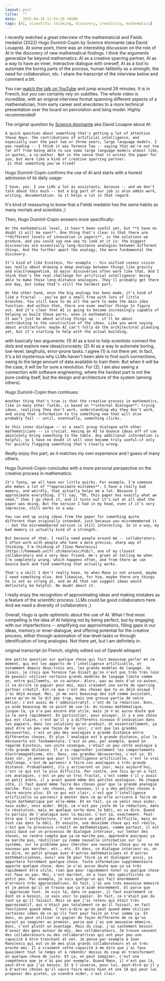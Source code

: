 ```yaml
---
layout: post
title:  ""
date:   2025-04-16 11:54:29 +0200
tags: [AI, scientific thinking, discovery, creativity, mathematics]
---
```


I recently watched a great interview of the mathematicial and Fields medalist (2022) Hugo Duminil-Copin by Science étonnante (aka David Louapre).
At some point, there was an interesting discussion on the role of AI in the discovery of new mathematical findings.
I think the arguments generalize far beyond mathematics: AI as a creative sparring partner, AI as a way to have an inner, interactive dialogue with oneself, AI as a tool to automate the boring parts of the process, human fallibility as a strength, the need for collaboration, etc. I share the transcript of the interview below and comment a bit.

You can [watch the talk on YouTube](https://www.youtube.com/watch?v=N_3FMrUUS6A) and jump around 26 minutes. It is in French, but you can certainly rely on subtitles.
The whole video is incredible, with an original interview format spanning different aspects of a mathematician, from early career and anecdotes to a more technical presentation over the board on percolation and Ising model.
Highly recommended!


The original question by [Science étonnante](https://www.youtube.com/scienceetonnante) aka David Louapre about AI:
```
A quick question about something that's getting a lot of attention these days: the contributions of artificial intelligence, and especially over the past two or three years, large language models. I was reading -- I think it was Terence Tao -- saying that we're not too far off from being able to use some large language models almost like, in quotes, a co-author. Not in the sense that it writes the paper for you, but more like a kind of creative sparring partner.
 Is that something you've tried?
```

Hugo Duminil-Copin confirms the use of AI and starts with a honest admission of its daily usage:
```
I have, yes. I use LLMs a lot as assistants, because -- and we don't talk about this much -- but a big part of our job is also admin work, writing, documentation. So it helps a lot in that regard.
```

It's kind of reassuring to know that a Fields medalist has the same habits as many mortals and scientists ;)

Then, Hugo Duminil-Copin answers more specifically:
```
On the mathematical level, it hasn't been useful yet, but **I have no doubt it will be soon**. One thing that's clear is that there are **different levels of innovation in papers**, in the solutions we produce, and you could say one way to look at it is: the biggest discoveries are essentially long-distance analogies between different things. And the further apart the analogy, the more fundamental the discovery.

It’s kind of like Einstein, for example -- his unified cosmic vision was really about drawing a deep analogy between things like gravity and electromagnetism. So major discoveries often work like that. And I think that’s the real challenge for artificial intelligence: being able to make those long-distance analogies. They'll probably get there one day, but today that’s still the hardest part.

On the other hand, once the big analogy has been made, it’s kind of like a fractal -- you’ve got a small tree with lots of little branches. You still have to do all the work to make the main idea function. And within that, there are even smaller things to figure out. And it’s clear that AI is going to become increasingly capable of helping us build those parts, even in mathematics.
It won’t just be about writing things up -- it'll be about contributing to the construction of the ideas. Like you were saying about architecture: maybe AI can't fully do the architectural planning yet, but it's starting to help with the actual building.
```

with basically two arguments: (1) AI as a tool to help scientists connect the dots and explore new ideas/concepts; (2) AI as a way to automate boring, low-level, langfruits, error-prone tasks.
I agree (1) is not there yet. In fact, it's a bit mysterious why LLMs haven't been able to find such connections, owing to the large amount of data available to train them.
But when it will be the case, it will be for sure a revolution.
For (2), I am also seeing a connection with software engineering, where the hardest part is not the pure coding itself, but the design and architecture of the system (among others).

Hugo Duminil-Copin then continues:
```
Another thing that's true is that the creative process in mathematics, like in many other fields, is based on **internal dialogue**: trying ideas, realizing they don't work, understanding why they don’t work, and using that information to try something new that will also probably fail -- until, eventually, something clicks.

So this inner dialogue -- or a small group dialogue with other mathematicians -- is crucial. Having an AI to bounce ideas off of can absolutely bring something to the table. Any additional information is helpful, so I have no doubt it will soon become truly useful—if only for quickly flagging something that's clearly wrong.
```

Really enjoy this part, as it matches my own experience and I guess of many others.

Hugo Duminil-Copin concludes with a more personal perspective on the creative process in mathematics:
```
It's funny, we all have our little quirks. For example, I'm someone who makes a lot of **approximate mistakes**. I have a really bad memory, and weirdly, that actually helps me a lot. Because I approximate everything. I’ll say, “Oh, this paper has exactly what we need,” then I go check it, and it turns out it’s not at all what the paper was doing. But the version I had in my head, even if it’s very imprecise, still works in a way.

You can end up using ideas from the paper for something quite different than originally intended, just because you misremembered it -- but the misremembered version is still interesting. So in a way, my bad memory is actually kind of a strength.

But because of that, I really need people around me -- collaborators. I often work with people who have a more precise, sharp way of thinking. I'm thinking of [Ioan Manolescu](https://homeweb.unifr.ch/manolesc/Pub/), one of my closest collaborators and a very dear friend. He's great at telling me when I'm completely wrong, which happens often, and from there we can bounce back and find something that actually works.

That's a skill I don't really have. So when Mano is not around, maybe I need something else. And likewise, for him, maybe there are things he is not as strong at, and an AI that can suggest ideas would definitely be helpful. No doubt about it.
```

I really enjoy the recognition of approximating ideas and making mistakes as a feature of the scientific process. LLMs could be good collaborators here.
And we need a diversity of collaborators ;)

Overall, Hugo is quite optimistic about the use of AI.
What I find most compelling is the idea of AI helping not by being perfect, but by engaging with our imperfections -- amplifying our approximations, filling gaps in our ideas, memory or inner-dialogue, and offering potential for the creative process, either through automation of low-level tasks or through identification of long analogies.
Not there yet, but I am definitely in.

original transcript (in French, slightly edited out of OpenAI whisper)
```
Une petite question sur quelque chose qui fait beaucoup parler en ce moment, qui est les apports de l'intelligence artificielle, et notamment depuis deux-trois ans, les grands modèles de langage. Je lisais, je crois que Terence Tao disait qu'on n'est pas très très loin de pouvoir utiliser certains grands modèles de langage limite comme un, entre guillemets, un co-auteur. Alors, pas au sens d'un co-auteur, il va écrire le papier pour moi, mais vraiment une sorte de sparring partner créatif. Est-ce que c'est des choses que tu as déjà essayé ? J'ai déjà essayé. Moi, je me sers beaucoup des LLM comme assistant, parce qu'on ne le dit pas trop, mais une grosse partie de notre métier, c'est aussi de l'administratif, c'est de la rédaction. Donc, ça aide beaucoup de ce point de vue-là. Au niveau mathématique, jusque-là, ça n'a pas encore été utile, mais je n'ai aucun doute que ça le sera rapidement. En particulier, pour essayer, il y a une chose qui est claire, c'est qu'il y a différents niveaux d'innovation dans les papiers, dans les solutions qu'on produit, et essentiellement, ça peut être un peu une façon de le voir, c'est que les grandes découvertes, c'est un peu des analogies à grande distance entre différentes choses. Et plus l'analogie est à grande distance, plus la découverte est fondamentale. C'est un peu, par exemple, quand on regarde Einstein, son unité cosmique, c'était un peu cette analogie à très grande distance. Il a su rapprocher justement les comportements électromagnétisme, etc. Donc, ces grandes découvertes, c'est ça. Et bien sûr, je pense que pour l'intelligence artificielle, c'est le vrai challenge, c'est de parvenir à faire ces analogies à très grande distance. Probablement, ils y arriveront un jour, mais aujourd'hui, c'est ce qui est le plus difficile. Par contre, une fois qu'on a fait ces analogies, c'est un peu un truc fractal, c'est comme s'il y avait un petit arbre, il y avait quand même des petites analogies. De chaque côté, il faut quand même faire des choses pour que la grande analogie marche. Puis sur ces choses, de nouveau, il y a des petites choses à faire encore plus. Et ce qui est clair, c'est que l'intelligence artificielle va parvenir à monter dans ce qu'elle arrivera à faire de façon mathématique par elle-même. Et en fait, ça va venir nous aider, nous aider, nous aider. Déjà, ce n'est pas juste de la rédaction, dans la résolution, mais en quelque sorte dans le bâti, on va dire. Quand tu parlais de l'analogie avec la maison. C'est ça, exactement. Peut-être que l'architecture, c'est encore un petit peu difficile, mais en tout cas dans le bâti. Et ensuite, une deuxième chose qui est réelle, c'est que le processus créatif en mathématiques, comme partout, il est aussi basé sur un processus de dialogue intérieur, sur tenter des choses, se rendre compte que ça ne marche pas, apprendre pourquoi ça ne marche pas, réutiliser ça comme nouvelle information sur le système, sur le problème pour chercher une nouvelle chose qui ne va de nouveau pas marcher, etc., etc. Et donc, ce dialogue intérieur ou, on va dire, en petit groupe avec d'autres mathématiciens et d'autres mathématiciennes, avoir une IA pour faire ça et dialoguer aussi, ça apportera forcément quelque chose. Toute information supplémentaire apporte quelque chose, donc je n'ai aucun doute que ça va très rapidement être utile, rien que pour rapidement noter si quelque chose est faux ou pas. Moi, c'est marrant, on a tous des spécificités un petit peu. Par exemple, je suis quelqu'un qui fait énormément d'erreurs très approximatives. En fait, j'ai une très mauvaise mémoire et je pense qu'il se trouve que ça m'aide énormément. Et parce que j'approxime tout. Je suis là, dans ce papier, il faut exactement ce dont on a besoin, je vais voir le papier. En fait, ce n'était pas du tout ça qu'il faisait. Mais ce que j'ai retenu qui était très approximatif, qui n'était pas totalement ce qu'il faisait, en fait fonctionne quand même. C'est-à-dire qu'on peut quand même utiliser certaines idées de ce qu'ils font pour faire un truc comme ça. Et donc, on peut utiliser ce papier de façon différente de ce qu'on aurait pu imaginer au premier, parce que j'ai une mauvaise mémoire. Donc, c'est plutôt un avantage. Mais du coup, j'ai vachement besoin d'avoir des gens autour de moi, des collaborateurs. Je trouve souvent des collaborateurs ou des collaboratrices qui ont pour peu une capacité à être tranchant et net. Je pense par exemple à Ioan Manolescu qui est un de mes plus grands collaborateurs et un très proche ami. Il a vraiment cette capacité à me dire que j'ai faux quasiment tout le temps et à rebondir dessus du coup en transformant en quelque chose de juste. Et ça, on peut imaginer, c'est une compétence que je n'ai pas par exemple. Quand Mano, il n'est pas là, peut-être que j'ai besoin. Et à l'inverse, pour lui, peut-être qu'il y a d'autres choses qu'il saura faire moins bien et une IA qui peut lui proposer des pistes, ça viendra aider, c'est clair.
```

